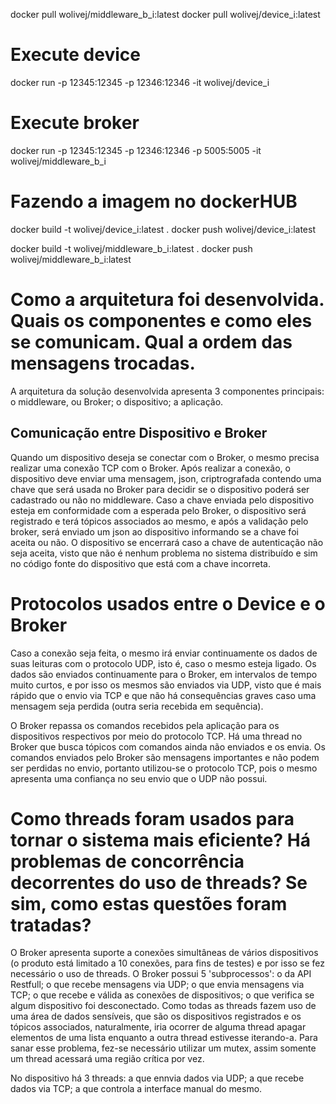docker pull wolivej/middleware_b_i:latest
docker pull wolivej/device_i:latest


# Execute device
docker run -p 12345:12345 -p 12346:12346 -it wolivej/device_i
# Execute broker
docker run -p 12345:12345 -p 12346:12346 -p 5005:5005 -it wolivej/middleware_b_i


# Fazendo a imagem no dockerHUB
docker build -t wolivej/device_i:latest .
docker push wolivej/device_i:latest


docker build -t wolivej/middleware_b_i:latest .
docker push wolivej/middleware_b_i:latest




# Como a arquitetura foi desenvolvida. Quais os componentes e como eles se comunicam. Qual a ordem das mensagens trocadas.
A arquitetura da solução desenvolvida apresenta 3 componentes principais: o middleware, ou Broker; o dispositivo; a aplicação.


## Comunicação entre Dispositivo e Broker
Quando um dispositivo deseja se conectar com o Broker, o mesmo precisa realizar uma conexão TCP com o Broker. Após realizar a conexão, o dispositivo deve enviar uma mensagem, json, criptrografada contendo uma chave que será usada no Broker para decidir se o dispositivo poderá ser cadastrado ou não no middleware. Caso a chave enviada pelo dispositivo esteja em conformidade com a esperada pelo Broker, o dispositivo será registrado e terá tópicos associados ao mesmo, e após a validação pelo broker, será enviado um json ao dispositivo informando se a chave foi aceita ou não. O dispositivo se encerrará caso a chave de autenticação não seja aceita, visto que não é nenhum problema no sistema distribuído e sim no código fonte do dispositivo que está com a chave incorreta. 


# Protocolos usados entre o Device e o Broker
Caso a conexão seja feita, o mesmo irá enviar continuamente os dados de suas leituras com o protocolo UDP, isto é, caso o mesmo esteja ligado. Os dados são enviados continuamente para o Broker, em intervalos de tempo muito curtos, e por isso os mesmos são enviados via UDP, visto que é mais rápido que o envio via TCP e que não há consequências graves caso uma mensagem seja perdida (outra seria recebida em sequência).

O Broker repassa os comandos recebidos pela aplicação para os dispositivos respectivos por meio do protocolo TCP. Há uma thread no Broker que busca tópicos com comandos ainda não enviados e os envia. Os comandos enviados pelo Broker são mensagens importantes e não podem ser perdidas no envio, portanto utilizou-se o protocolo TCP, pois o mesmo apresenta uma confiança no seu envio que o UDP não possui.


# Como threads foram usados para tornar o sistema mais eficiente? Há problemas de concorrência decorrentes do uso de threads? Se sim, como estas questões foram tratadas?
O Broker apresenta suporte a conexões simultâneas de vários dispositivos (o produto está limitado a 10 conexões, para fins de testes) e por isso se fez necessário o uso de threads. O Broker possui 5 'subprocessos': o da API Restfull; o que recebe mensagens via UDP; o que envia mensagens via TCP; o que recebe e válida as conexões de dispositivos; o que verifica se algum dispositivo foi desconectado.
Como todas as threads fazem uso de uma área de dados sensíveis, que são os dispositivos registrados e os tópicos associados, naturalmente, iria ocorrer de alguma thread apagar elementos de uma lista enquanto a outra thread estivesse iterando-a. Para sanar esse problema, fez-se necessário utilizar um mutex, assim somente um thread acessará uma região crítica por vez. 

No dispositivo há 3 threads: a que ennvia dados via UDP; a que recebe dados via TCP; a que controla a interface manual do mesmo.
